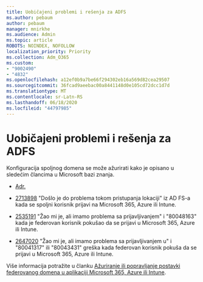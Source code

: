 ```yaml
---
title: Uobičajeni problemi i rešenja za ADFS
ms.author: pebaum
author: pebaum
manager: mnirkhe
ms.audience: Admin
ms.topic: article
ROBOTS: NOINDEX, NOFOLLOW
localization_priority: Priority
ms.collection: Adm_O365
ms.custom:
- "9002490"
- "4832"
ms.openlocfilehash: a12ef0b9a7be66f294302eb16a569d82cea29507
ms.sourcegitcommit: 36fcad9aeebac00a8441148d0e105cd72dcc1d7d
ms.translationtype: MT
ms.contentlocale: sr-Latn-RS
ms.lasthandoff: 06/18/2020
ms.locfileid: "44797985"
---
```

# <a name="common-issues-and-resolutions-for-adfs"></a>Uobičajeni problemi i rešenja za ADFS

Konfiguracija spoljnog domena se može ažurirati kako je opisano u sledećim člancima u Microsoft bazi znanja.

- [Adr.](adfs-federation-certificate-expiring.md)

- [2713898](https://support.microsoft.com/help/2713898) "Došlo je do problema tokom pristupanja lokaciji" iz AD FS-a kada se spoljni korisnik prijavi na Microsoft 365, Azure ili Intune.

- [2535191](https://support.microsoft.com/help/2535191) "Žao mi je, ali imamo problema sa prijavljivanjem" i "80048163" kada je federovan korisnik pokušao da se prijavi u Microsoft 365, Azure ili Intune.

- [2647020](https://support.microsoft.com/help/2647020) "Žao mi je, ali imamo problema sa prijavljivanjem u" i "80041317" ili "80043431" greška kada federovan korisnik pokuša da se prijavi u Microsoft 365, Azure ili Intune.

Više informacija potražite u članku [Ažuriranje ili popravljanje postavki federovanog domena u aplikaciji Microsoft 365, Azure ili Intune](https://docs.microsoft.com/office365/troubleshoot/active-directory/update-federated-domain-office-365).
